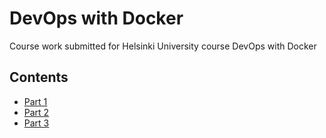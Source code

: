 # DevOps with Docker
Course work submitted for Helsinki University course DevOps with Docker

## Contents

- [Part 1](part1/part1_exercises.md)
- [Part 2](part2)
- [Part 3](part3)
